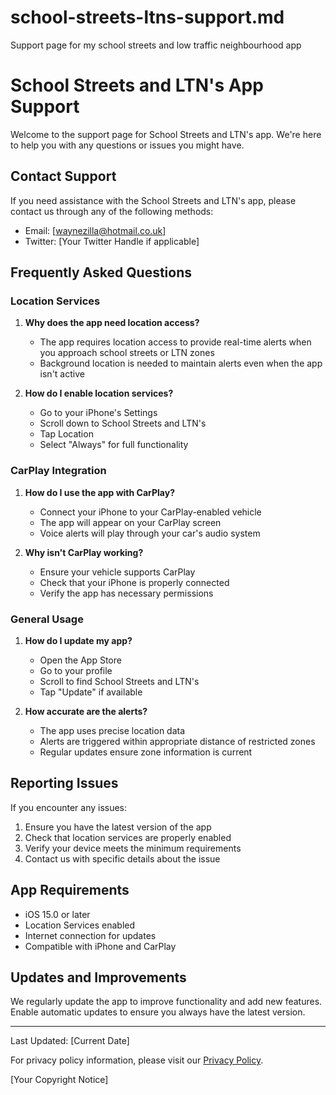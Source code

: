 # school-streets-ltns-support.md
Support page for my school streets and low traffic neighbourhood app
# School Streets and LTN's App Support

Welcome to the support page for School Streets and LTN's app. We're here to help you with any questions or issues you might have.

## Contact Support

If you need assistance with the School Streets and LTN's app, please contact us through any of the following methods:

- Email: [waynezilla@hotmail.co.uk]
- Twitter: [Your Twitter Handle if applicable]

## Frequently Asked Questions

### Location Services

1. **Why does the app need location access?**
   - The app requires location access to provide real-time alerts when you approach school streets or LTN zones
   - Background location is needed to maintain alerts even when the app isn't active

2. **How do I enable location services?**
   - Go to your iPhone's Settings
   - Scroll down to School Streets and LTN's
   - Tap Location
   - Select "Always" for full functionality

### CarPlay Integration

1. **How do I use the app with CarPlay?**
   - Connect your iPhone to your CarPlay-enabled vehicle
   - The app will appear on your CarPlay screen
   - Voice alerts will play through your car's audio system

2. **Why isn't CarPlay working?**
   - Ensure your vehicle supports CarPlay
   - Check that your iPhone is properly connected
   - Verify the app has necessary permissions

### General Usage

1. **How do I update my app?**
   - Open the App Store
   - Go to your profile
   - Scroll to find School Streets and LTN's
   - Tap "Update" if available

2. **How accurate are the alerts?**
   - The app uses precise location data
   - Alerts are triggered within appropriate distance of restricted zones
   - Regular updates ensure zone information is current

## Reporting Issues

If you encounter any issues:
1. Ensure you have the latest version of the app
2. Check that location services are properly enabled
3. Verify your device meets the minimum requirements
4. Contact us with specific details about the issue

## App Requirements

- iOS 15.0 or later
- Location Services enabled
- Internet connection for updates
- Compatible with iPhone and CarPlay

## Updates and Improvements

We regularly update the app to improve functionality and add new features. Enable automatic updates to ensure you always have the latest version.

---

Last Updated: [Current Date]

For privacy policy information, please visit our [Privacy Policy](link-to-your-privacy-policy).

[Your Copyright Notice] 

